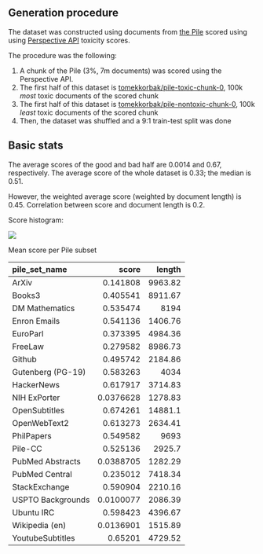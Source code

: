## Generation procedure

The dataset was constructed using documents from [the Pile](https://pile.eleuther.ai/) scored using using [Perspective API](http://perspectiveapi.com) toxicity scores.

The procedure was the following:
1. A chunk of the Pile (3%, 7m documents) was scored using the Perspective API.
1. The first half of this dataset is [tomekkorbak/pile-toxic-chunk-0](https://huggingface.co/datasets/tomekkorbak/pile-toxic-chunk-0), 100k *most* toxic documents of the scored chunk
2. The first half of this dataset is [tomekkorbak/pile-nontoxic-chunk-0](https://huggingface.co/datasets/tomekkorbak/pile-nontoxic-chunk-0), 100k *least* toxic documents of the scored chunk
3. Then, the dataset was shuffled and a 9:1 train-test split was done

## Basic stats

The average scores of the good and bad half are 0.0014 and 0.67, respectively. The average score of the whole dataset is 0.33; the median is 0.51. 

However, the weighted average score (weighted by document length) is 0.45. Correlation between score and document length is 0.2.

Score histogram:

![](https://huggingface.co/datasets/tomekkorbak/pile-toxicity-balanced/resolve/main/hist.png)

Mean score per Pile subset

| pile_set_name     |     score |   length |
|:------------------|----------:|------------:|
| ArXiv             | 0.141808  |     9963.82 |
| Books3            | 0.405541  |     8911.67 |
| DM Mathematics    | 0.535474  |     8194    |
| Enron Emails      | 0.541136  |     1406.76 |
| EuroParl          | 0.373395  |     4984.36 |
| FreeLaw           | 0.279582  |     8986.73 |
| Github            | 0.495742  |     2184.86 |
| Gutenberg (PG-19) | 0.583263  |     4034    |
| HackerNews        | 0.617917  |     3714.83 |
| NIH ExPorter      | 0.0376628 |     1278.83 |
| OpenSubtitles     | 0.674261  |    14881.1  |
| OpenWebText2      | 0.613273  |     2634.41 |
| PhilPapers        | 0.549582  |     9693    |
| Pile-CC           | 0.525136  |     2925.7  |
| PubMed Abstracts  | 0.0388705 |     1282.29 |
| PubMed Central    | 0.235012  |     7418.34 |
| StackExchange     | 0.590904  |     2210.16 |
| USPTO Backgrounds | 0.0100077 |     2086.39 |
| Ubuntu IRC        | 0.598423  |     4396.67 |
| Wikipedia (en)    | 0.0136901 |     1515.89 |
| YoutubeSubtitles  | 0.65201   |     4729.52 |